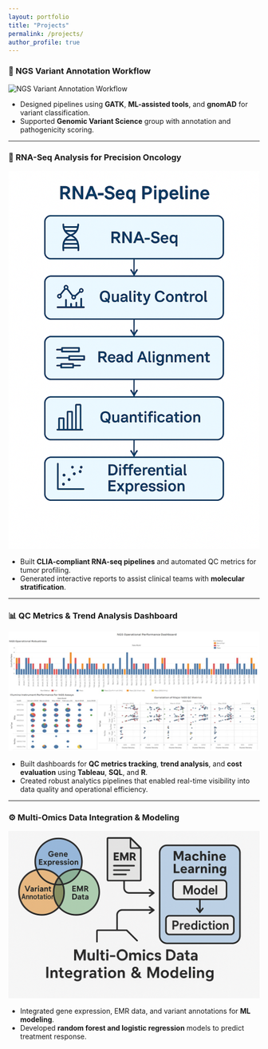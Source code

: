 ```yaml
---
layout: portfolio
title: "Projects"
permalink: /projects/
author_profile: true
---
```


### 🧬 NGS Variant Annotation Workflow
![NGS Variant Annotation Workflow](/assets/images/variant_pipeline.png)

- Designed pipelines using **GATK**, **ML-assisted tools**, and **gnomAD** for variant classification.
- Supported **Genomic Variant Science** group with annotation and pathogenicity scoring.

---

### 🔬 RNA-Seq Analysis for Precision Oncology
![RNA-Seq Pipeline](/assets/images/rnaseq_pipeline.png)

- Built **CLIA-compliant RNA-seq pipelines** and automated QC metrics for tumor profiling.
- Generated interactive reports to assist clinical teams with **molecular stratification**.

---

### 📊 QC Metrics & Trend Analysis Dashboard
![QC Dashboard](/assets/images/qc_dashboard.png)

- Built dashboards for **QC metrics tracking**, **trend analysis**, and **cost evaluation** using **Tableau**, **SQL**, and **R**.
- Created robust analytics pipelines that enabled real-time visibility into data quality and operational efficiency.

---

### ⚙️ Multi-Omics Data Integration & Modeling
![Multi-Omics Data Modeling](/assets/images/multiomics_modeling.png)

- Integrated gene expression, EMR data, and variant annotations for **ML modeling**.
- Developed **random forest and logistic regression** models to predict treatment response.
